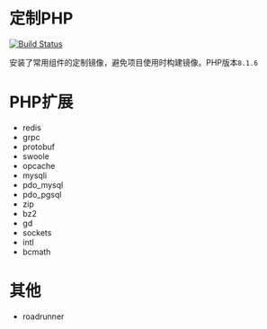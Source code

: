 # 定制PHP

[![Build Status](https://drone.fat4.cn/api/badges/maoxuner/docker-php/status.svg?ref=refs/heads/master)](https://drone.fat4.cn/maoxuner/docker-php)

安装了常用组件的定制镜像，避免项目使用时构建镜像。PHP版本`8.1.6`

# PHP扩展

- redis
- grpc
- protobuf
- swoole
- opcache
- mysqli
- pdo_mysql
- pdo_pgsql
- zip
- bz2
- gd
- sockets
- intl
- bcmath

# 其他

- roadrunner
